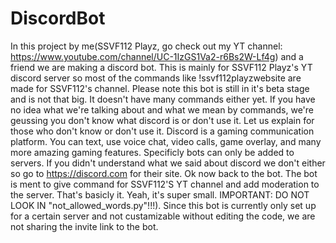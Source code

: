 # DiscordBot
In this project by me(SSVF112 Playz, go check out my YT channel: https://www.youtube.com/channel/UC-1IzGS1Va2-r6Bs2W-Lf4g) and a friend we are making a discord bot. This is mainly for SSVF112 Playz's YT discord server so most of the commands like !ssvf112playzwebsite are made for SSVF112's channel. Please note this bot is still in it's beta stage and is not that big. It doesn't have many commands either yet. If you have no idea what we're talking about and what we mean by commands, we're geussing you don't know what discord is or don't use it. Let us explain for those who don't know or don't use it. Discord is a gaming communication platform. You can text, use voice chat, video calls, game overlay, and many more amazing gaming features. Specificly bots can only be added to servers. If you didn't understand what we said about discord we don't either so go to https://discord.com for their site. Ok now back to the bot. The bot is ment to give command for SSVF112'S YT channel and add moderation to the server. That's basicly it. Yeah, it's super small. IMPORTANT: DO NOT LOOK IN "not_allowed_words.py"!!!). Since this bot is currently only set up for a certain server and not custamizable without editing the code, we are not sharing the invite link to the bot. 
